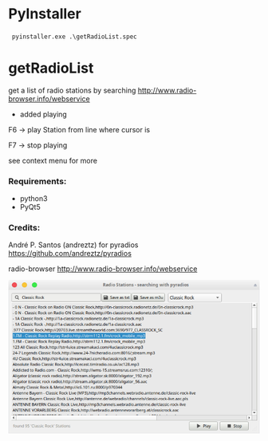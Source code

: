 # PyInstaller
` pyinstaller.exe .\getRadioList.spec`

# getRadioList
get a list of radio stations by searching http://www.radio-browser.info/webservice

- added playing

F6 -> play Station from line where cursor is

F7 -> stop playing

see context menu for more

### Requirements:
- python3
- PyQt5

### Credits: 
André P. Santos (andreztz) for pyradios
https://github.com/andreztz/pyradios

radio-browser
http://www.radio-browser.info/webservice

![alt screenshot](https://github.com/Axel-Erfurt/getRadioList/blob/master/screenshot.png)
